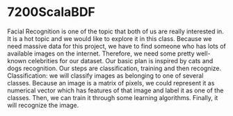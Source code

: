# 7200ScalaBDF
Facial Recognition is one of the topic that both of us are really interested in. It is a hot topic and we would like to explore it in this class. Because we need massive data for this project, we have to find someone who has lots of available images on the internet. Therefore, we need some pretty well-known celebrities for our dataset. Our basic plan is inspired by cats and dogs recognition. Our steps are classification, training and then recognize. Classification: we will classify images as belonging to one of several classes. Because an image is a matrix of pixels, we could represent it as numerical vector which has features of that image and label it as one of the classes. Then, we can train it through some learning algorithms. Finally, it will recognize the image. 
